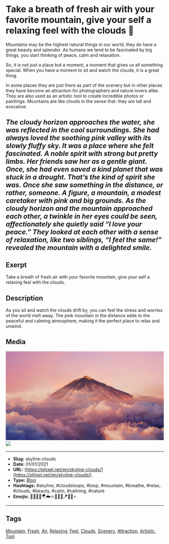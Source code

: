 # Take a breath of fresh air with your favorite mountain, give your self a relaxing feel with the clouds 🗻
Mountains may be the highest natural things in our world, they do have a great beauty and splendor. As humans we tend to be fascinated by big things, you start thinking of peace, calm and relaxation.

So, it is not just a place but a moment, a moment that gives us all something special. When you have a moment to sit and watch the clouds, it is a great thing.

In some places they are just there as part of the scenery but in other places they have become an attraction for photographers and nature lovers alike. They are also used as an artistic tool to create incredible photos or paintings. Mountains are like clouds in the sense that: they are tall and evocative.

_The cloudy horizon approaches the water, she was reflected in the cool surroundings._
_She had always loved the soothing pink valley with its slowly fluffy sky. It was a place where she felt fascinated._
_A noble spirit with strong but pretty limbs. Her friends saw her as a gentle giant. Once, she had even saved a kind planet that was stuck in a drought. That’s the kind of spirit she was._
_Once she saw something in the distance, or rather, someone. A figure, a mountain, a modest caretaker with pink and big grounds._
_As the cloudy horizon and the mountain approached each other, a twinkle in her eyes could be seen, affectionately she quietly said “I love your peace.”_
_They looked at each other with a sense of relaxation, like two siblings, “I feel the same!” revealed the mountain with a delighted smile._
------------
## Exerpt
Take a breath of fresh air with your favorite mountain, give your self a relaxing feel with the clouds.
## Description
As you sit and watch the clouds drift by, you can feel the stress and worries of the world melt away. The pink mountain in the distance adds to the peaceful and calming atmosphere, making it the perfect place to relax and unwind.
## Media
<img src="media/d91035cb/mountain-16-9.jpg">
<img src="media/24896a3f/skyline-of-clouds.mp4">

------------
- **Slug:** skyline-clouds
- **Date:** 01/01/2021
- **URL:** [https://phixel.net/en/skyline-clouds/](https://phixel.net/en/skyline-clouds/)
- **Type:** [Blog](#blog)
- **Hashtags:** #skyline, #cloudsloops, #loop, #mountain, #breathe, #relax, #clouds, #beauty, #calm, #calming, #nature
- **Emojis:** 🍂🗻🌄🍃🪂☁️♾️🌄😮‍💨🪁🌈🧊⭐

------------
## Tags
[Mountain](#mountain), [Fresh](#fresh), [Air](#air), [Relaxing](#relaxing), [Feel](#feel), [Clouds](#clouds), [Scenery](#scenery), [Attraction](#attraction), [Artistic](#artistic), [Tool](#tool)
